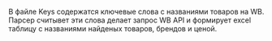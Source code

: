 В файле Keys содержатся ключевые слова с названиями товаров на WB. Парсер считывет эти слова делает запрос WB API и формирует excel таблицу с названиями найденых товаров, брендов и ценой.
